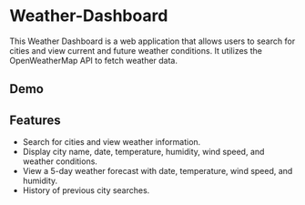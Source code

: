 # Weather-Dashboard
This Weather Dashboard is a web application that allows users to search for cities and view current and future weather conditions. It utilizes the OpenWeatherMap API to fetch weather data.
## Demo

## Features

- Search for cities and view weather information.
- Display city name, date, temperature, humidity, wind speed, and weather conditions.
- View a 5-day weather forecast with date, temperature, wind speed, and humidity.
- History of previous city searches.


